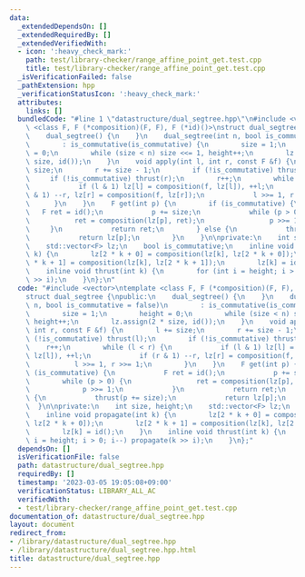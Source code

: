 ```yaml
---
data:
  _extendedDependsOn: []
  _extendedRequiredBy: []
  _extendedVerifiedWith:
  - icon: ':heavy_check_mark:'
    path: test/library-checker/range_affine_point_get.test.cpp
    title: test/library-checker/range_affine_point_get.test.cpp
  _isVerificationFailed: false
  _pathExtension: hpp
  _verificationStatusIcon: ':heavy_check_mark:'
  attributes:
    links: []
  bundledCode: "#line 1 \"datastructure/dual_segtree.hpp\"\n#include <vector>\ntemplate\
    \ <class F, F (*composition)(F, F), F (*id)()>\nstruct dual_segtree {\npublic:\n\
    \    dual_segtree() {\n    }\n    dual_segtree(int n, bool is_commutative = false)\n\
    \        : is_commutative(is_commutative) {\n        size = 1;\n        height\
    \ = 0;\n        while (size < n) size <<= 1, height++;\n        lz.assign(2 *\
    \ size, id());\n    }\n    void apply(int l, int r, const F &f) {\n        l +=\
    \ size;\n        r += size - 1;\n        if (!is_commutative) thrust(l);\n   \
    \     if (!is_commutative) thrust(r);\n        r++;\n        while (l < r) {\n\
    \            if (l & 1) lz[l] = composition(f, lz[l]), ++l;\n            if (r\
    \ & 1) --r, lz[r] = composition(f, lz[r]);\n            l >>= 1, r >>= 1;\n  \
    \      }\n    }\n    F get(int p) {\n        if (is_commutative) {\n         \
    \   F ret = id();\n            p += size;\n            while (p > 0) {\n     \
    \           ret = composition(lz[p], ret);\n                p >>= 1;\n       \
    \     }\n            return ret;\n        } else {\n            thrust(p += size);\n\
    \            return lz[p];\n        }\n    }\n\nprivate:\n    int size, height;\n\
    \    std::vector<F> lz;\n    bool is_commutative;\n    inline void propagate(int\
    \ k) {\n        lz[2 * k + 0] = composition(lz[k], lz[2 * k + 0]);\n        lz[2\
    \ * k + 1] = composition(lz[k], lz[2 * k + 1]);\n        lz[k] = id();\n    }\n\
    \    inline void thrust(int k) {\n        for (int i = height; i > 0; i--) propagate(k\
    \ >> i);\n    }\n};\n"
  code: "#include <vector>\ntemplate <class F, F (*composition)(F, F), F (*id)()>\n\
    struct dual_segtree {\npublic:\n    dual_segtree() {\n    }\n    dual_segtree(int\
    \ n, bool is_commutative = false)\n        : is_commutative(is_commutative) {\n\
    \        size = 1;\n        height = 0;\n        while (size < n) size <<= 1,\
    \ height++;\n        lz.assign(2 * size, id());\n    }\n    void apply(int l,\
    \ int r, const F &f) {\n        l += size;\n        r += size - 1;\n        if\
    \ (!is_commutative) thrust(l);\n        if (!is_commutative) thrust(r);\n    \
    \    r++;\n        while (l < r) {\n            if (l & 1) lz[l] = composition(f,\
    \ lz[l]), ++l;\n            if (r & 1) --r, lz[r] = composition(f, lz[r]);\n \
    \           l >>= 1, r >>= 1;\n        }\n    }\n    F get(int p) {\n        if\
    \ (is_commutative) {\n            F ret = id();\n            p += size;\n    \
    \        while (p > 0) {\n                ret = composition(lz[p], ret);\n   \
    \             p >>= 1;\n            }\n            return ret;\n        } else\
    \ {\n            thrust(p += size);\n            return lz[p];\n        }\n  \
    \  }\n\nprivate:\n    int size, height;\n    std::vector<F> lz;\n    bool is_commutative;\n\
    \    inline void propagate(int k) {\n        lz[2 * k + 0] = composition(lz[k],\
    \ lz[2 * k + 0]);\n        lz[2 * k + 1] = composition(lz[k], lz[2 * k + 1]);\n\
    \        lz[k] = id();\n    }\n    inline void thrust(int k) {\n        for (int\
    \ i = height; i > 0; i--) propagate(k >> i);\n    }\n};"
  dependsOn: []
  isVerificationFile: false
  path: datastructure/dual_segtree.hpp
  requiredBy: []
  timestamp: '2023-03-05 19:05:08+09:00'
  verificationStatus: LIBRARY_ALL_AC
  verifiedWith:
  - test/library-checker/range_affine_point_get.test.cpp
documentation_of: datastructure/dual_segtree.hpp
layout: document
redirect_from:
- /library/datastructure/dual_segtree.hpp
- /library/datastructure/dual_segtree.hpp.html
title: datastructure/dual_segtree.hpp
---
```

